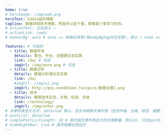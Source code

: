```yaml
---
home: true
# heroImage: /img/web.png
heroText: Eddie昌的博客
tagline: 数据领域技术博客，积跬步以至千里，致敬每个爱学习的你。
# actionText: 立刻进入 →
# actionLink: /web/
# bannerBg: auto # auto => 网格纹背景(有bodyBgImg时无背景)，默认 | none => 无 | '大图地址' | background: 自定义背景样式       提示：如发现文本颜色不适应你的背景时可以到palette.styl修改$bannerTextColor变量

features: # 可选的
  - title: 数据开发
    details: 数仓、中台、治理理论及实践
    link: /dw/ # 可选
    imgUrl: /img/more.png # 可选
  - title: 数据分析
    details: 数据分析理论及实践
    link: /da/
    #imgUrl: /img/ui.png
    imgUrl: http://qny.eeeddieee.fun/pics/数据治理2.png
  - title: 技术
    details: 数据技术生态、文档、经验、总结
    link: /technology/
    imgUrl: /img/other.png
# 文章列表显示方式: detailed 默认，显示详细版文章列表（包括作者、分类、标签、摘要、分页等）| simple => 显示简约版文章列表（仅标题和日期）| none 不显示文章列表
# postList: detailed
# simplePostListLength: 10 # 简约版文章列表显示的文章数量，默认10。（仅在postList设置为simple时生效）
# hideRightBar: true # 是否隐藏右侧边栏
---
```

